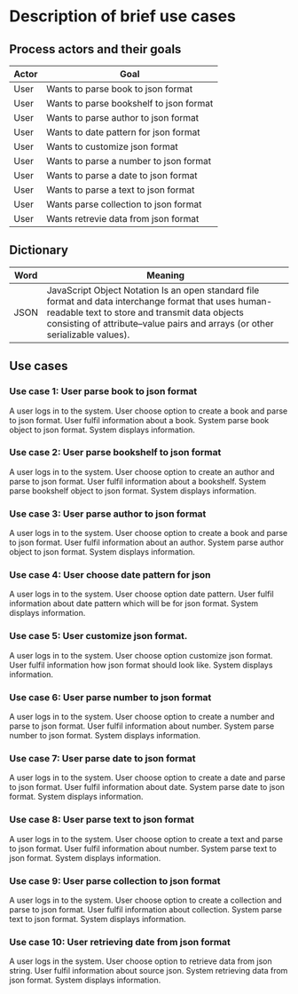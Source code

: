 Description of brief use cases
===============================

Process actors and their goals
--------------------------

| Actor | Goal                                    |
|-------|-----------------------------------------|
| User  | Wants to parse book to json format      |
| User  | Wants to parse bookshelf to json format |
| User  | Wants to parse author to json format    |
| User  | Wants to date pattern for json format   |
| User  | Wants to customize json format          |
| User  | Wants to parse a number to json format  |
| User  | Wants to parse a date to json format    |
| User  | Wants to parse a text to json format    |
| User  | Wants parse collection to json format   |
 | User  | Wants retrevie data from json format    |



Dictionary
-------
| Word | Meaning                                                                                                                                                                                                                                |
|------|----------------------------------------------------------------------------------------------------------------------------------------------------------------------------------------------------------------------------------------|
| JSON | JavaScript Object Notation Is an open standard file format and data interchange format that uses human-readable text to store and transmit data objects consisting of attribute–value pairs and arrays (or other serializable values). |

Use cases
----------------

### Use case 1: User parse book to json format
A user logs in to the system. User choose option to create a book and parse to json format. User fulfil information about a book.
System parse book object to json format. System displays information.

### Use case 2: User parse bookshelf to json format
A user logs in to the system. User choose option to create an author and parse to json format. User fulfil information about a bookshelf.
System parse bookshelf object to json format. System displays information.

### Use case 3: User parse author to json format
A user logs in to the system. User choose option to create a book and parse to json format. User fulfil information about an author.
System parse author object to json format. System displays information.

### Use case 4: User choose date pattern for json 
A user logs in to the system. User choose option date pattern. User fulfil information about date pattern which
will be for json format. System displays information.

### Use case 5: User customize json format.
A user logs in to the system. User choose option customize json format. User fulfil information how json format should look like. 
System displays information.

### Use case 6: User parse number to json format
A user logs in to the system. User choose option to create a number and parse to json format. User fulfil information about number.
System parse number to json format. System displays information.

### Use case 7: User parse date to json format
A user logs in to the system. User choose option to create a date and parse to json format. User fulfil information about date.
System parse date to json format. System displays information.

### Use case 8: User parse text to json format
A user logs in to the system. User choose option to create a text and parse to json format. User fulfil information about number.
System parse text to json format. System displays information.

### Use case 9: User parse collection to json format
A user logs in to the system. User choose option to create a collection and parse to json format. User fulfil information about collection.
System parse text to json format. System displays information.

### Use case 10: User retrieving date from json format
A user logs in the system. User choose option to retrieve data from json string. User fulfil information about source json.
System retrieving data from json format. System displays information.


